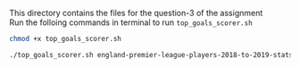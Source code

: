 This directory contains the files for the question-3 of the assignment <br />
Run the folloing commands in terminal to run ```top_goals_scorer.sh``` <br />
```bash
chmod +x top_goals_scorer.sh
```
```bash
./top_goals_scorer.sh england-premier-league-players-2018-to-2019-stats.csv output
```

